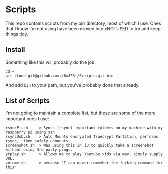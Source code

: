 # Scripts

This repo contains scripts from my bin directory, most of which I use.  Ones that I know I'm not using have been moved into xNOTUSED to try and keep things tidy.

## Install

Something like this will probably do the job:

	cd ~
	git clone git@github.com:/0x3F3f/Scripts.git bin

And add `bin` to your path, but you've probably done that already.

## List of Scripts

 I'm not going to maintain a complete list, but these are some of the more important ones I use:

	rsyncPi.sh     > Syncs (rsync) important folders on my machine with my raspberry pi using ssh
	rsyncUsb.sh    > Auto Mounts encrypted Truecrypt Partition, performs rsync,  then safely unmounts.
	screenshot.sh  > Was using this in i3 to quickly take a screenshot without using 3rd party progs.
    ytplay.sh      > Allows me to play Youtube vids via mpv, simply supply URL.
	volume.sh      > because "I can never remember the fucking command for this"






